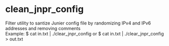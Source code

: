 # clean_jnpr_config

Filter utility to santize Junier config file by randomizing IPv4 and IPv6 addresses and removing comments\
Example:
$ cat in.txt | ./clear_jnpr_config
or
$ cat in.txt | ./clear_jnpr_config > out.txt
